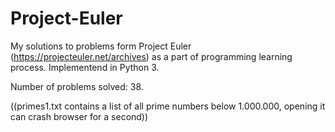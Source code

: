 # Project-Euler

My solutions to problems form Project Euler (https://projecteuler.net/archives) as a part of programming learning process.
Implementend in Python 3. 

Number of problems solved: 38.

((primes1.txt contains a list of all prime numbers below 1.000.000, opening it can crash browser for a second))
